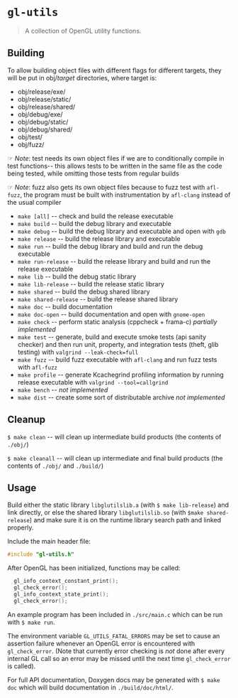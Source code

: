 # `gl-utils`

> A collection of OpenGL utility functions.


## Building

To allow building object files with different flags for different targets, they
will be put in obj/*target* directories, where target is:

- obj/release/exe/
- obj/release/static/
- obj/release/shared/
- obj/debug/exe/
- obj/debug/static/
- obj/debug/shared/
- obj/test/
- obj/fuzz/

&#x261e; *Note*: test needs its own object files if we are to conditionally
compile in test functions-- this allows tests to be written in the same file as
the code being tested, while omitting those tests from regular builds

&#x261e; *Note*: fuzz also gets its own object files because to fuzz test with
`afl-fuzz`, the program must be built with instrumentation by `afl-clang`
instead of the usual compiler

- `make [all]` -- check and build the release executable
- `make build` -- build the debug library and executable
- `make debug` -- build the debug library and executable and open with `gdb`
- `make release` -- build the release library and executable
- `make run` -- build the debug library and build and run the debug executable
- `make run-release` -- build the release library and build and run the release
  executable
- `make lib` -- build the debug static library
- `make lib-release` -- build the release static library
- `make shared` -- build the debug shared library
- `make shared-release` -- build the release shared library
- `make doc` -- build documentation
- `make doc-open` -- build documentation and open with `gnome-open`
- `make check` -- perform static analysis (cppcheck + frama-c)
    *partially implemented*
- `make test` -- generate, build and execute smoke tests (api sanity
    checker) and then run unit, property, and integration tests
    (theft, glib testing) with `valgrind --leak-check=full`
- `make fuzz` -- build fuzz executable with `afl-clang` and run fuzz
    tests with `afl-fuzz`
- `make profile` -- generate Kcachegrind profiling information by
    running release executable with `valgrind --tool=callgrind`
- `make bench` -- *not implemented*
- `make dist` -- create some sort of distributable archive *not
    implemented*


## Cleanup

`$ make clean` -- will clean up intermediate build products (the contents of
`./obj/`)

`$ make cleanall` -- will clean up intermediate and final build products (the
contents of `./obj/` and `./build/`)


## Usage

Build either the static library `libglutilslib.a` (with `$ make lib-release`)
and link directly, or else the shared library `libglutilslib.so` (with `$make
shared-release`) and make sure it is on the runtime library search path and
linked properly.

Include the main header file:

```c
#include "gl-utils.h"
```

After OpenGL has been initialized, functions may be called:

```c
  gl_info_context_constant_print();
  gl_check_error();
  gl_info_context_state_print();
  gl_check_error();
```

An example program has been included in `./src/main.c` which can be run with `$
make run`.

The environment variable `GL_UTILS_FATAL_ERRORS` may be set to cause an
assertion failure whenever an OpenGL error is encountered with
`gl_check_error`. (Note that currently error checking is *not* done after every
internal GL call so an error may be missed until the next time `gl_check_error`
is called).

For full API documentation, Doxygen docs may be generated with `$ make doc`
which will build documentation in `./build/doc/html/`.
